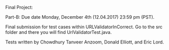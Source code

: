 Final Project:

Part-B: Due date Monday, December 4th (12.04.2017) 23:59 pm (PST).

Final submission for test cases within URLValidatorInCorrect.
Go to the src folder and there you will find UrlValidatorTest.java.

Tests written by Chowdhury Tanveer Anzoom, Donald Elliott, and Eric Lord.
